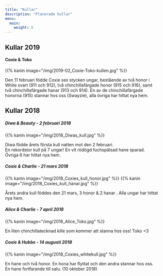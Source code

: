 ```yaml
---
title: "Kullar"
description: "Planerade kullar"
menu:
  main:
    weight: 5
---
```


## Kullar 2019

#### Coxie & Toko

{{% kanin image="/img/2019-02_Coxie-Toko-kullen.jpg" %}}

Den 11 februari födde Coxie sex stycken ungar, bestående av två honor i White svart (911 och 912), två chinchillafärgade honor (915 och 916), samt
två chinchillafärgade hanar (913 och 914). En av de chinchillafärgade honorna (915) stannar hos oss (Swayzie), alla övriga har hittat nya hem.


## Kullar 2018

##### Diwa & Beauty - 2 februari 2018

{{% kanin image="/img/2018_Diwas_kull.jpg" %}}

Diwa födde årets första kull natten mot den 2 februari.   
En rekordstor kull på 7 ungar! En vit rödögd fuchspälsad hane sparad. Övriga 6 har hittat nya hem.

##### Coxie & Charlie - 21 mars 2018

{{% kanin image="/img/2018_Coxies_kull_honor.jpg" %}}  {{% kanin image="/img/2018_Coxies_kull_hanar.jpg" %}}

Årets andra kull föddes den 21 mars, 3 honor & 2 hanar . Alla ungar har hittat nya hem.

##### Alice & Charlie - 7 april 2018

{{% kanin image="/img/2018_Alice_Toko.jpg" %}}  

En liten chinchillatecknad kille som kommer att stanna hos oss! Toko <3

##### Coxie & Hubbe - 14 augusti 2018

{{% kanin image="/img/2018_Coxies_whitekull.jpg" %}}

En hane och två honor. En hona har flyttat och den andra stannar hos oss. En hane fortfarande till salu. (10 oktober 2018)
